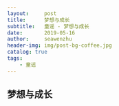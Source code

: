 ```yaml
---
layout:     post
title:      梦想与成长
subtitle:   童谣 - 梦想与成长
date:       2019-05-16
author:     seawenzhu
header-img: img/post-bg-coffee.jpg
catalog: true
tags:
    - 童谣
---
```

## 梦想与成长
 
